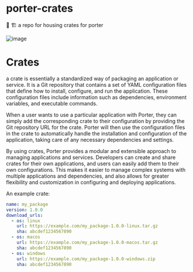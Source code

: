# porter-crates
🚢 🏗 a repo for housing crates for porter

![image](https://user-images.githubusercontent.com/38886930/229208345-8452f001-18ba-4246-b080-8bfe9ad2d306.png)

# Crates
a crate is essentially a standardized way of packaging an application or service. It is a Git repository that contains a set of YAML configuration files that define how to install, configure, and run the application. These configuration files include information such as dependencies, environment variables, and executable commands.

When a user wants to use a particular application with Porter, they can simply add the corresponding crate to their configuration by providing the Git repository URL for the crate. Porter will then use the configuration files in the crate to automatically handle the installation and configuration of the application, taking care of any necessary dependencies and settings.

By using crates, Porter provides a modular and extensible approach to managing applications and services. Developers can create and share crates for their own applications, and users can easily add them to their own configurations. This makes it easier to manage complex systems with multiple applications and dependencies, and also allows for greater flexibility and customization in configuring and deploying applications.

An example crate: 

```yaml
name: my_package
version: 1.0.0
download_urls:
  - os: linux
    url: https://example.com/my_package-1.0.0-linux.tar.gz
    sha: abcdef1234567890
  - os: macos
    url: https://example.com/my_package-1.0.0-macos.tar.gz
    sha: abcdef1234567890
  - os: windows
    url: https://example.com/my_package-1.0.0-windows.zip
    sha: abcdef1234567890
```
